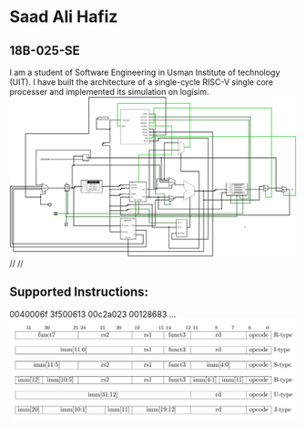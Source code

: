 # Saad Ali Hafiz
## 18B-025-SE

I am a student of Software Engineering in Usman Institute of technology (UIT).
I have built the architecture of a single-cycle RISC-V single core processer and implemented its simulation on logisim.
![alt text](https://github.com/SaadAliHafiz/Single-cycle-riscv-cpu/blob/main/circuits.jpg)
//
//
## Supported Instructions:

0040006f
3f500613
00c2a023
00128683
...
![alt text](https://github.com/SaadAliHafiz/Single-cycle-riscv-cpu/blob/main/instructionRV32I.png)

